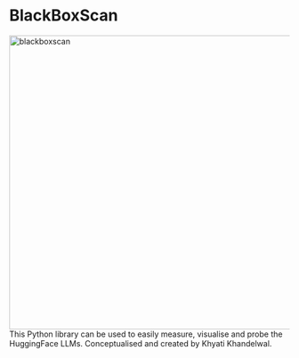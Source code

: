 # BlackBoxScan
<img width="528" alt="blackboxscan" src="https://github.com/user-attachments/assets/2cb1b82c-137b-414f-be74-8b84ca4cf100">
This Python library can be used to easily measure, visualise and probe the HuggingFace LLMs.
Conceptualised and created by Khyati Khandelwal.
